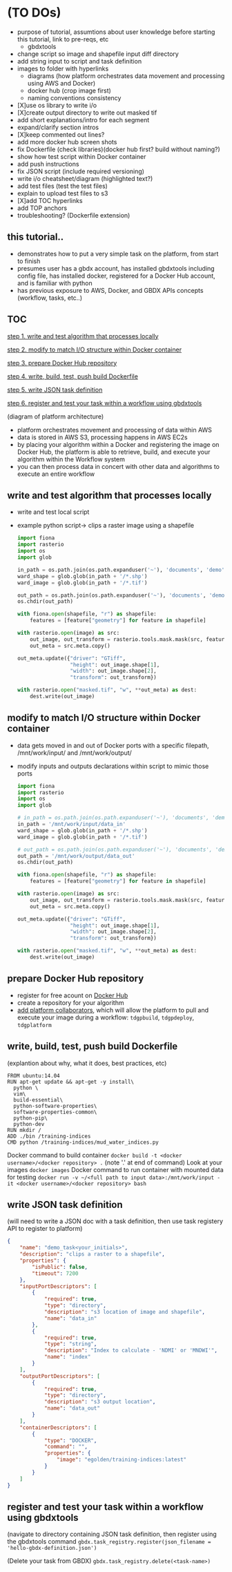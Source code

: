 # (TO DOs)
- purpose of tutorial, assumtions about user knowledge before starting this tutorial, link to pre-reqs, etc
  - gbdxtools
- change script so image and shapefile input diff directory
- add string input to script and task definition
- images to folder with hyperlinks
  - diagrams (how platform orchestrates data movement and processing using AWS and Docker)
  - docker hub (crop image first)
  - naming conventions consistency
- [X]use os library to write i/o
- [X]create output directory to write out masked tif
- add short explanations/intro for each segment
- expand/clarify section intros
- [X]keep commented out lines?
- add more docker hub screen shots
- fix Dockerfile (check libraries)(docker hub first? build without naming?)
- show how test script within Docker container 
- add push instructions
- fix JSON script (include required versioning)
- write i/o cheatsheet/diagram (highlighted text?)
- add test files (test the test files)
- explain to upload test files to s3
- [X]add TOC hyperlinks 
- add TOP anchors
- troubleshooting? (Dockerfile extension)

## this tutorial.. 
- demonstrates how to put a very simple task on the platform, from start to finish 
- presumes user has a gbdx account, has installed gbdxtools including config file, has installed docker, registered for a Docker Hub account, and is familiar with python
- has previous exposure to AWS, Docker, and GBDX APIs concepts (workflow, tasks, etc..)


## TOC

[step 1. write and test algorithm that processes locally](#write-and-test-algorithm-that-processes-locally)

[step 2. modify to match I/O structure within Docker container](#modify-to-match-io-structure-within-docker-container)

[step 3. prepare Docker Hub repository](#prepare-docker-hub-repository)

[step 4. write, build, test, push build Dockerfile](#write-build-test-push-build-dockerfile)

[step 5. write JSON task definition](#write-json-task-definition)

[step 6. register and test your task within a workflow using gbdxtools](#register-and-test-your-task-within-a-workflow-using-gbdxtools)


(diagram of platform architecture)
- platform orchestrates movement and processing of data within AWS
- data is stored in AWS S3, processing happens in AWS EC2s
- by placing your algorithm within a Docker and registering the image on Docker Hub, the platform is able to retrieve, build, and execute your algorithm within the Workflow system
- you can then process data in concert with other data and algorithms to execute an entire workflow

## write and test algorithm that processes locally 
- write and test local script 
- example python script-> clips a raster image using a shapefile

  ```python
  import fiona
  import rasterio
  import os
  import glob

  in_path = os.path.join(os.path.expanduser('~'), 'documents', 'demo', 'input')
  ward_shape = glob.glob(in_path + '/*.shp')
  ward_image = glob.glob(in_path + '/*.tif')
  
  out_path = os.path.join(os.path.expanduser('~'), 'documents', 'demo', 'output')
  os.chdir(out_path)
  
  with fiona.open(shapefile, "r") as shapefile:
      features = [feature["geometry"] for feature in shapefile]

  with rasterio.open(image) as src:
      out_image, out_transform = rasterio.tools.mask.mask(src, features, crop=True)
      out_meta = src.meta.copy()
  
  out_meta.update({"driver": "GTiff",
                   "height": out_image.shape[1],
                   "width": out_image.shape[2],
                   "transform": out_transform})

  with rasterio.open("masked.tif", "w", **out_meta) as dest:
      dest.write(out_image)
  ```
  
## modify to match I/O structure within Docker container
- data gets moved in and out of Docker ports with a specific filepath, /mnt/work/input/ and /mnt/work/output/
- modify inputs and outputs declarations within script to mimic those ports

  ```python
  import fiona
  import rasterio
  import os
  import glob

  # in_path = os.path.join(os.path.expanduser('~'), 'documents', 'demo', 'input')
  in_path = '/mnt/work/input/data_in'
  ward_shape = glob.glob(in_path + '/*.shp')
  ward_image = glob.glob(in_path + '/*.tif')
  
  # out_path = os.path.join(os.path.expanduser('~'), 'documents', 'demo', 'output')
  out_path = '/mnt/work/output/data_out'
  os.chdir(out_path)
  
  with fiona.open(shapefile, "r") as shapefile:
      features = [feature["geometry"] for feature in shapefile]

  with rasterio.open(image) as src:
      out_image, out_transform = rasterio.tools.mask.mask(src, features, crop=True)
      out_meta = src.meta.copy()
  
  out_meta.update({"driver": "GTiff",
                   "height": out_image.shape[1],
                   "width": out_image.shape[2],
                   "transform": out_transform})

  with rasterio.open("masked.tif", "w", **out_meta) as dest:
      dest.write(out_image)
  ```

## prepare Docker Hub repository
- register for free acount on [Docker Hub](https://hub.docker.com/)
- create a repository for your algorithm 
- [add platform collaborators](screenshots/add_collaborators.png), which will allow the platform to pull and execute your image during a workflow: `tdgpbuild`, `tdgpdeploy`, `tdgplatform` 
	
## write, build, test, push build Dockerfile 
(explantion about why, what it does, best practices, etc)
  ```
  FROM ubuntu:14.04
  RUN apt-get update && apt-get -y install\
    python \
    vim\
    build-essential\
    python-software-properties\
    software-properties-common\
    python-pip\
    python-dev
  RUN mkdir /
  ADD ./bin /training-indices
  CMD python /training-indices/mud_water_indices.py
  ```
Docker command to build container `docker build -t <docker username>/<docker repository> .` (note '.' at end of command)
Look at your images `docker images`
Docker command to run container with mounted data for testing `docker run -v ~/<full path to input data>:/mnt/work/input -it <docker username>/<docker repository> bash`

## write JSON task definition 
(will need to write a JSON doc with a task definition, then use task registery API to register to platform)
```json
{
    "name": "demo_task<your_initials>",
    "description": "clips a raster to a shapefile",
    "properties": {
        "isPublic": false,
        "timeout": 7200
    },
    "inputPortDescriptors": [
		{
			"required": true,
			"type": "directory",
			"description": "s3 location of image and shapefile",
			"name": "data_in"
		},
		{
			"required": true,
			"type": "string",
			"description": "Index to calculate - 'NDMI' or 'MNDWI'",
			"name": "index"
		}
    ],
    "outputPortDescriptors": [
		{
			"required": true,
			"type": "directory",
			"description": "s3 output location",
			"name": "data_out"
		}
    ],
    "containerDescriptors": [
		{
			"type": "DOCKER",
			"command": "",
			"properties": {
				"image": "egolden/training-indices:latest"
			}
		}
    ]
}
```

## register and test your task within a workflow using gbdxtools
(navigate to directory containing JSON task definition, then register using the gbdxtools command `gbdx.task_registry.register(json_filename = 'hello-gbdx-definition.json')`

(Delete your task from GBDX) `gbdx.task_registry.delete(<task-name>)`
